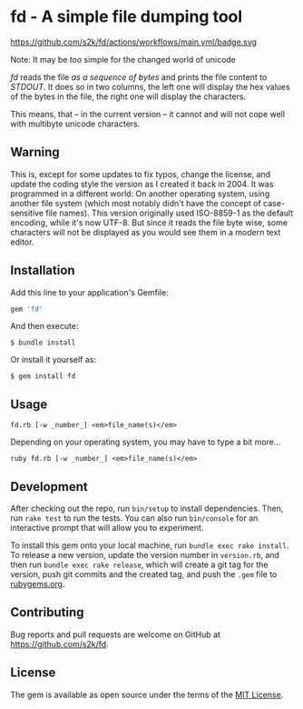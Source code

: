 # fd - A simple file dumping tool

https://github.com/s2k/fd/actions/workflows/main.yml/badge.svg

Note: It may be _too_ simple for the changed world of unicode

_fd_ reads the file _as a sequence of bytes_ and prints the file content to _STDOUT_. It does so in two columns, the left one will display the hex values of the bytes in the file, the right one will display the characters.

This means, that – in the current version – it cannot and will not cope well with multibyte unicode characters.

## Warning

This is, except for some updates to fix typos, change the license, and update the coding style the version as I created it back in 2004. It was programmed in a different world: On another operating system, using another file system (which most notably didn't have the concept of case-sensitive file names). This version originally used ISO-8859-1 as the default encoding, while it's now UTF-8. But since it reads the file byte wise, some characters will not be displayed as you would see them in a modern text editor.

## Installation

Add this line to your application's Gemfile:

```ruby
gem 'fd'
```

And then execute:

    $ bundle install

Or install it yourself as:

    $ gem install fd


## Usage

```
fd.rb [-w _number_] <em>file_name(s)</em>
```

Depending on your operating system, you may have to type a bit more...

```
ruby fd.rb [-w _number_] <em>file_name(s)</em>
```

## Development

After checking out the repo, run `bin/setup` to install dependencies. Then, run `rake test` to run the tests. You can also run `bin/console` for an interactive prompt that will allow you to experiment.

To install this gem onto your local machine, run `bundle exec rake install`. To release a new version, update the version number in `version.rb`, and then run `bundle exec rake release`, which will create a git tag for the version, push git commits and the created tag, and push the `.gem` file to [rubygems.org](https://rubygems.org).

## Contributing

Bug reports and pull requests are welcome on GitHub at https://github.com/s2k/fd.

## License

The gem is available as open source under the terms of the [MIT License](https://opensource.org/licenses/MIT).
